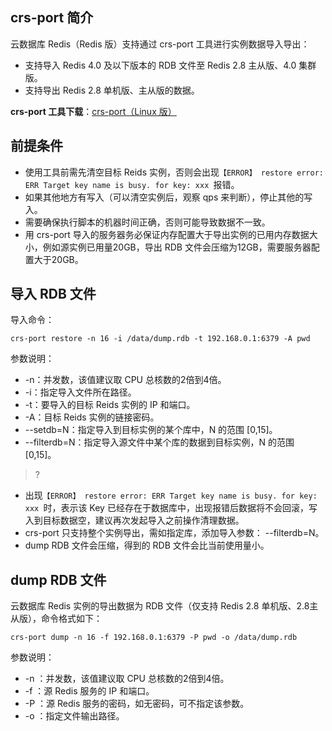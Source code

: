 ## crs-port 简介
云数据库 Redis（Redis 版）支持通过 crs-port 工具进行实例数据导入导出：
- 支持导入 Redis 4.0 及以下版本的 RDB 文件至 Redis 2.8 主从版、4.0 集群版。
- 支持导出 Redis 2.8 单机版、主从版的数据。

**crs-port 工具下载**：[crs-port（Linux 版）](	https://main.qcloudimg.com/raw/10743947474194d516a06e74f6591750/crs-port)

## 前提条件
 - 使用工具前需先清空目标 Reids 实例，否则会出现`【ERROR】 restore error: ERR Target key name is busy. for key: xxx `报错。
 - 如果其他地方有写入（可以清空实例后，观察 qps 来判断），停止其他的写入。
 - 需要确保执行脚本的机器时间正确，否则可能导致数据不一致。
 - 用 crs-port 导入的服务器务必保证内存配置大于导出实例的已用内存数据大小，例如源实例已用量20GB，导出 RDB 文件会压缩为12GB，需要服务器配置大于20GB。

## 导入 RDB 文件
导入命令：
``` 
crs-port restore -n 16 -i /data/dump.rdb -t 192.168.0.1:6379 -A pwd
```

参数说明：
- -n：并发数，该值建议取 CPU 总核数的2倍到4倍。
- -i：指定导入文件所在路径。
- -t：要导入的目标 Reids 实例的 IP 和端口。
- -A：目标 Reids 实例的链接密码。
- --setdb=N：指定导入到目标实例的某个库中，N 的范围 [0,15]。
- --filterdb=N：指定导入源文件中某个库的数据到目标实例，N 的范围 [0,15]。

>?
- 出现`【ERROR】 restore error: ERR Target key name is busy. for key: xxx `时，表示该 Key 已经存在于数据库中，出现报错后数据将不会回滚，写入到目标数据空，建议再次发起导入之前操作清理数据。
- crs-port 只支持整个实例导出，需如指定库，添加导入参数： --filterdb=N。
- dump RDB 文件会压缩，得到的 RDB 文件会比当前使用量小。

## dump RDB 文件
云数据库 Redis 实例的导出数据为 RDB 文件（仅支持 Redis 2.8 单机版、2.8主从版），命令格式如下：
``` 
crs-port dump -n 16 -f 192.168.0.1:6379 -P pwd -o /data/dump.rdb
```

参数说明：
- -n ：并发数，该值建议取 CPU 总核数的2倍到4倍。
- -f ：源 Redis 服务的 IP 和端口。
- -P ：源 Redis 服务的密码，如无密码，可不指定该参数。
- -o ：指定文件输出路径。

